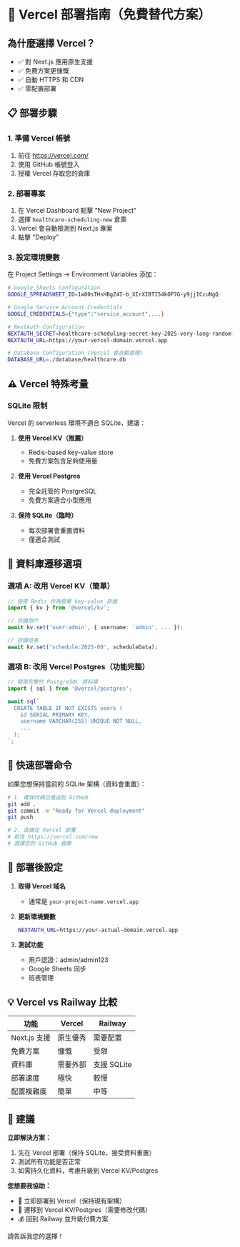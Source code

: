 # 🚀 Vercel 部署指南（免費替代方案）

## 為什麼選擇 Vercel？
- ✅ 對 Next.js 應用原生支援
- ✅ 免費方案更慷慨
- ✅ 自動 HTTPS 和 CDN
- ✅ 零配置部署

## 📋 部署步驟

### 1. 準備 Vercel 帳號
1. 前往 https://vercel.com/
2. 使用 GitHub 帳號登入
3. 授權 Vercel 存取您的倉庫

### 2. 部署專案
1. 在 Vercel Dashboard 點擊 "New Project"
2. 選擇 `healthcare-scheduling-new` 倉庫
3. Vercel 會自動檢測到 Next.js 專案
4. 點擊 "Deploy"

### 3. 設定環境變數
在 Project Settings → Environment Variables 添加：

```bash
# Google Sheets Configuration
GOOGLE_SPREADSHEET_ID=1w00sTHsHBgZ4I-b_XIrXIBTI54kOP7G-y9jjICcuNgQ

# Google Service Account Credentials
GOOGLE_CREDENTIALS={"type":"service_account",...}

# NextAuth Configuration
NEXTAUTH_SECRET=healthcare-scheduling-secret-key-2025-very-long-random-string-for-security-purposes
NEXTAUTH_URL=https://your-vercel-domain.vercel.app

# Database Configuration (Vercel 會自動處理)
DATABASE_URL=./database/healthcare.db
```

## ⚠️ Vercel 特殊考量

### SQLite 限制
Vercel 的 serverless 環境不適合 SQLite，建議：

1. **使用 Vercel KV（推薦）**
   - Redis-based key-value store
   - 免費方案包含足夠使用量

2. **使用 Vercel Postgres**
   - 完全託管的 PostgreSQL
   - 免費方案適合小型應用

3. **保持 SQLite（臨時）**
   - 每次部署會重置資料
   - 僅適合測試

## 🔧 資料庫遷移選項

### 選項 A: 改用 Vercel KV（簡單）
```typescript
// 使用 Redis 作為簡單 key-value 存儲
import { kv } from '@vercel/kv';

// 存儲用戶
await kv.set('user:admin', { username: 'admin', ... });

// 存儲班表
await kv.set('schedule:2025-08', scheduleData);
```

### 選項 B: 改用 Vercel Postgres（功能完整）
```typescript
// 使用完整的 PostgreSQL 資料庫
import { sql } from '@vercel/postgres';

await sql`
  CREATE TABLE IF NOT EXISTS users (
    id SERIAL PRIMARY KEY,
    username VARCHAR(255) UNIQUE NOT NULL,
    ...
  );
`;
```

## 🚀 快速部署命令

如果您想保持當前的 SQLite 架構（資料會重置）：

```bash
# 1. 確保代碼已推送到 GitHub
git add .
git commit -m "Ready for Vercel deployment"
git push

# 2. 直接在 Vercel 部署
# 前往 https://vercel.com/new
# 選擇您的 GitHub 倉庫
```

## 📱 部署後設定

1. **取得 Vercel 域名**
   - 通常是 `your-project-name.vercel.app`

2. **更新環境變數**
   ```bash
   NEXTAUTH_URL=https://your-actual-domain.vercel.app
   ```

3. **測試功能**
   - 用戶認證：admin/admin123
   - Google Sheets 同步
   - 班表管理

## 💡 Vercel vs Railway 比較

| 功能 | Vercel | Railway |
|------|--------|---------|
| Next.js 支援 | 原生優秀 | 需要配置 |
| 免費方案 | 慷慨 | 受限 |
| 資料庫 | 需要外部 | 支援 SQLite |
| 部署速度 | 極快 | 較慢 |
| 配置複雜度 | 簡單 | 中等 |

## 🎯 建議

**立即解決方案：**
1. 先在 Vercel 部署（保持 SQLite，接受資料重置）
2. 測試所有功能是否正常
3. 如需持久化資料，考慮升級到 Vercel KV/Postgres

**您想要我協助：**
- 🚀 立即部署到 Vercel（保持現有架構）
- 🔄 遷移到 Vercel KV/Postgres（需要修改代碼）
- 💰 回到 Railway 並升級付費方案

請告訴我您的選擇！
